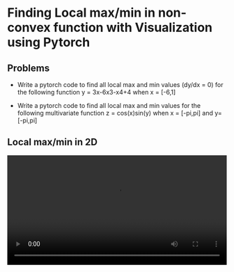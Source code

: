 # Finding Local max/min in non-convex function with Visualization using Pytorch


## Problems
* Write a pytorch code to find all local max and min values (dy/dx = 0) for the following function 
 y = 3x-6x3-x4+4 when x = [-6,1]

* Write a pytorch code to find all local max and min values for the following multivariate function 
 z = cos(x)sin(y) when x = [-pi,pi] and y=[-pi,pi]


## Local max/min in 2D
<div class="myvideo">
   <video  style="display:block; width:100%; height:auto;" autoplay controls loop="loop">
       <source src="https://user-images.githubusercontent.com/27954949/111935383-5c65d280-8a91-11eb-8b80-b0728950d8ed.mp4" type="video/mp4" />
  
   </video>
</div


